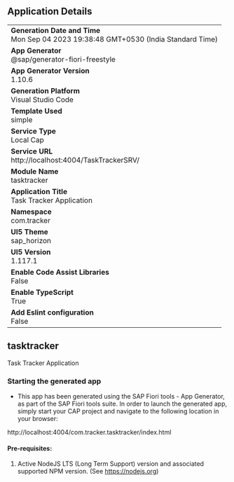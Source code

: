 ## Application Details
|               |
| ------------- |
|**Generation Date and Time**<br>Mon Sep 04 2023 19:38:48 GMT+0530 (India Standard Time)|
|**App Generator**<br>@sap/generator-fiori-freestyle|
|**App Generator Version**<br>1.10.6|
|**Generation Platform**<br>Visual Studio Code|
|**Template Used**<br>simple|
|**Service Type**<br>Local Cap|
|**Service URL**<br>http://localhost:4004/TaskTrackerSRV/
|**Module Name**<br>tasktracker|
|**Application Title**<br>Task Tracker Application|
|**Namespace**<br>com.tracker|
|**UI5 Theme**<br>sap_horizon|
|**UI5 Version**<br>1.117.1|
|**Enable Code Assist Libraries**<br>False|
|**Enable TypeScript**<br>True|
|**Add Eslint configuration**<br>False|

## tasktracker

Task Tracker Application

### Starting the generated app

-   This app has been generated using the SAP Fiori tools - App Generator, as part of the SAP Fiori tools suite.  In order to launch the generated app, simply start your CAP project and navigate to the following location in your browser:

http://localhost:4004/com.tracker.tasktracker/index.html

#### Pre-requisites:

1. Active NodeJS LTS (Long Term Support) version and associated supported NPM version.  (See https://nodejs.org)


